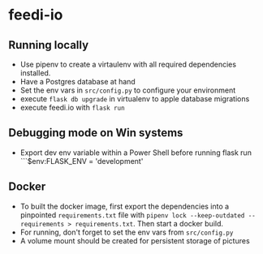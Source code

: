 # feedi-io
## Running locally
* Use pipenv to create a virtaulenv with all required dependencies installed.
* Have a Postgres database at hand
* Set the env vars in ```src/config.py``` to configure your environment
* execute ```flask db upgrade``` in virtualenv to apple database migrations
* execute feedi.io with ```flask run```
## Debugging mode on Win systems
* Export dev env variable within a Power Shell before running flask run ```$env:FLASK_ENV = 'development'

## Docker
* To built the docker image, first export the dependencies into a pinpointed 
```requirements.txt``` file with ```pipenv lock --keep-outdated --requirements > requirements.txt```.
Then start a docker build.
* For running, don't forget to set the env vars from ```src/config.py```
* A volume mount should be created for persistent storage of pictures